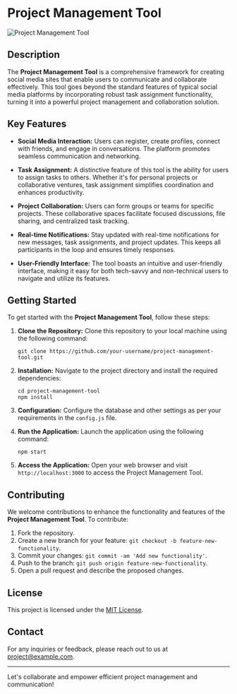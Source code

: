 # Project Management Tool

![Project Management Tool](project_image.png)

## Description

The **Project Management Tool** is a comprehensive framework for creating social media sites that enable users to communicate and collaborate effectively. This tool goes beyond the standard features of typical social media platforms by incorporating robust task assignment functionality, turning it into a powerful project management and collaboration solution.

## Key Features

- **Social Media Interaction:** Users can register, create profiles, connect with friends, and engage in conversations. The platform promotes seamless communication and networking.

- **Task Assignment:** A distinctive feature of this tool is the ability for users to assign tasks to others. Whether it's for personal projects or collaborative ventures, task assignment simplifies coordination and enhances productivity.

- **Project Collaboration:** Users can form groups or teams for specific projects. These collaborative spaces facilitate focused discussions, file sharing, and centralized task tracking.

- **Real-time Notifications:** Stay updated with real-time notifications for new messages, task assignments, and project updates. This keeps all participants in the loop and ensures timely responses.

- **User-Friendly Interface:** The tool boasts an intuitive and user-friendly interface, making it easy for both tech-savvy and non-technical users to navigate and utilize its features.

## Getting Started

To get started with the **Project Management Tool**, follow these steps:

1. **Clone the Repository:** Clone this repository to your local machine using the following command:
   ```
   git clone https://github.com/your-username/project-management-tool.git
   ```

2. **Installation:** Navigate to the project directory and install the required dependencies:
   ```
   cd project-management-tool
   npm install
   ```

3. **Configuration:** Configure the database and other settings as per your requirements in the `config.js` file.

4. **Run the Application:** Launch the application using the following command:
   ```
   npm start
   ```

5. **Access the Application:** Open your web browser and visit `http://localhost:3000` to access the Project Management Tool.

## Contributing

We welcome contributions to enhance the functionality and features of the **Project Management Tool**. To contribute:

1. Fork the repository.
2. Create a new branch for your feature: `git checkout -b feature-new-functionality`.
3. Commit your changes: `git commit -am 'Add new functionality'`.
4. Push to the branch: `git push origin feature-new-functionality`.
5. Open a pull request and describe the proposed changes.

## License

This project is licensed under the [MIT License](LICENSE).

## Contact

For any inquiries or feedback, please reach out to us at project@example.com.

---

Let's collaborate and empower efficient project management and communication!
